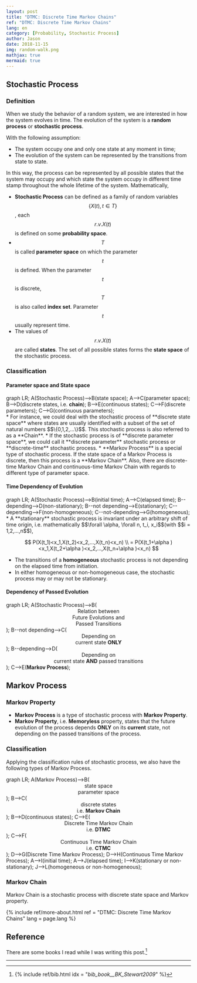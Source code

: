 ```yaml
---
layout: post
title: "DTMC: Discrete Time Markov Chains"
ref: "DTMC: Discrete Time Markov Chains"
lang: en
category: [Probability, Stochastic Process]
author: Jason
date: 2018-11-15
img: random-walk.png
mathjax: true
mermaid: true
---
```


## Stochastic Process
### Definition
When we study the behavior of a random system, we are interested in how the system evolves in time.
The evolution of the system is a **random process** or **stochastic process**.

With the following assumption:
* The system occupy one and only one state at any moment in time;
* The evolution of the system can be represented by the transitions from state to state.

In this way, the process can be represented by all possible states that the system may occupy
and which state the system occupy in different time stamp throughout the whole lifetime of the
system. Mathematically,
* **Stochastic Process** can be defined as a family of random variables $$\{X(t), t\in T\}$$,
each $$r.v. X(t)$$ is defined on some **probability space**.
* $$T$$ is called **parameter space** on which the parameter $$t$$ is defined. When the parameter $$t$$
is discrete, $$T$$ is also called **index set**.
Parameter $$t$$ usually represent time.
* The values of $$r.v. X(t)$$ are called **states**. The set of all possible states forms the **state
space** of the stochastic process.

### Classification
#### Parameter space and State space
<div class="mermaid">
graph LR;
    A(Stochastic Process)-->B(state space);
    A-->C(parameter space);
    B-->D(discrete states, i.e. <b>chain</b>);
    B-->E(continuous states);
    C-->F(discrete parameters);
    C-->G(continuous parameters);
</div>
* For instance, we could deal with the stochastic process of **discrete state space** where states
are usually identified with a subset of the set of natural numbers $$\{0,1,2,...\}$$. This stochastic
process is also referred to as a **Chain**.  
* If the stochastic process is of **discrete parameter space**, we could call it **discrete parameter**
stochastic process or **discrete-time** stochastic process.
* **Markov Process** is a special type of stochastic process. If the state space of a Markov Process
is discrete, then this process is a **Markov Chain**. Also, there are discrete-time Markov Chain and
continuous-time Markov Chain with regards to different type of parameter space.

#### Time Dependency of Evolution
<div class="mermaid">
graph LR;
    A(Stochastic Process)-->B(initial time);
    A-->C(elapsed time);
    B--depending-->D(non-stationary);
    B--not depending-->E(stationary);
    C--depending-->F(non-homogeneous);
    C--not-depending-->G(homogeneous);
</div>
* A **stationary** stochastic process is invariant under an arbitrary shift of time origin, i.e.
mathematically $$\forall \alpha, \forall n, t_i, x_i$$(with $$i = 1,2,...,n$$),

$$
P(X(t_1)<x_1,X(t_2)<x_2,...,X(t_n)<x_n) \\
= P(X(t_1+\alpha )<x_1,X(t_2+\alpha )<x_2,...,X(t_n+\alpha )<x_n)
$$

* The transitions of a **homogeneous** stochastic process is not depending on the elapsed time from
initiation.
* In either homogeneous or non-homogeneous case, the stochastic process may or may not be stationary.

#### Dependency of Passed Evolution
<div class="mermaid">
graph LR;
    A(Stochastic Process)-->B(<center>Relation between<br>Future Evolutions and<br>Passed Transitions</center>);
    B--not depending-->C(<center>Depending on<br>current state <b>ONLY</b></center>);
    B--depending-->D(<center>Depending on<br>current state <b>AND</b> passed transitions</center>);
    C-->E(<b>Markov Process</b>);
</div>

## Markov Process
### Markov Property
* **Markov Process** is a type of stochastic process with **Markov Property**.
* **Markov Property**, i.e. **Memoryless** property, states that the future evolution of the process
depends **ONLY** on its **current** state, not depending on the passed transitions of the process.

### Classification
Applying the classification rules of stochastic process, we also have the following types of Markov Process.
<div class="mermaid">
graph LR;
    A(Markov Process)-->B(<center>state space<br>parameter space</center>);
    B-->C(<center>discrete states<br>i.e. <b>Markov Chain</b></center>);
    B-->D(continuous states);
    C-->E(<center>Discrete Time Markov Chain<br>i.e. <b>DTMC</b></center>);
    C-->F(<center>Continuous Time Markov Chain<br>i.e. <b>CTMC</b></center>);
    D-->G(Discrete Time Markov Process);
    D-->H(Continuous Time Markov Process);
    A-->I(initial time);
    A-->J(elapsed time);
    I-->K(stationary or non-stationary);
    J-->L(homogeneous or non-homogeneous);
</div>

### Markov Chain
Markov Chain is a stochastic process with discrete state space and Markov property.

{% include ref/more-about.html ref = "DTMC: Discrete Time Markov Chains" lang = page.lang %}

## Reference
There are some books I read while I was writing this post.[^1]

***
[^1]: {% include ref/bib.html idx = "_bib_book__BK_Stewart2009_" %}
